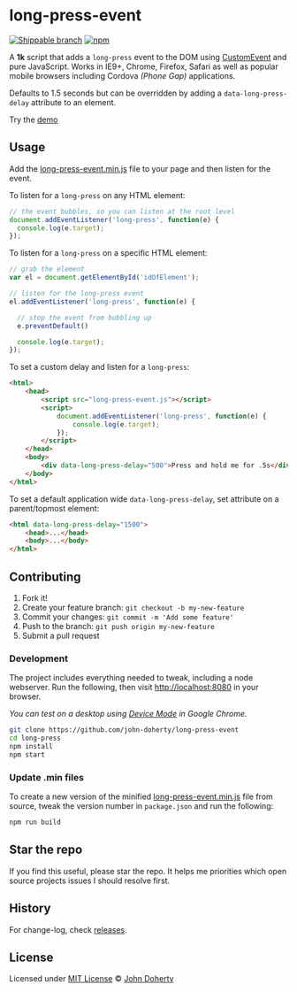 # long-press-event

[![Shippable branch](https://img.shields.io/shippable/593aa7c6118f370700f9f244/master.svg)](https://app.shippable.com/projects/593aa7c6118f370700f9f244) [![npm](https://img.shields.io/npm/dt/long-press-event)](https://www.npmjs.com/package/long-press-event)

A **1k** script that adds a `long-press` event to the DOM using [CustomEvent](https://developer.mozilla.org/en-US/docs/Web/API/CustomEvent/CustomEvent) and pure JavaScript. Works in IE9+, Chrome, Firefox, Safari as well as popular mobile browsers including Cordova _(Phone Gap)_ applications.

Defaults to 1.5 seconds but can be overridden by adding a `data-long-press-delay` attribute to an element.

Try the [demo](https://jsfiddle.net/kdfhz12y/)

## Usage

Add the [long-press-event.min.js](dist/long-press-event.min.js) file to your page and then listen for the event.

To listen for a `long-press` on any HTML element:

```js
// the event bubbles, so you can listen at the root level
document.addEventListener('long-press', function(e) {
  console.log(e.target);
});
```

To listen for a `long-press` on a specific HTML element:

```js
// grab the element
var el = document.getElementById('idOfElement');

// listen for the long-press event
el.addEventListener('long-press', function(e) {

  // stop the event from bubbling up
  e.preventDefault()

  console.log(e.target);
});
```

To set a custom delay and listen for a `long-press`:

```html
<html>
    <head>
        <script src="long-press-event.js"></script>
        <script>
            document.addEventListener('long-press', function(e) {
                console.log(e.target);
            });
        </script>
    </head>
    <body>
        <div data-long-press-delay="500">Press and hold me for .5s</div>
    </body>
</html>
```

To set a default application wide `data-long-press-delay`, set attribute on a parent/topmost element:

```html
<html data-long-press-delay="1500">
    <head>...</head>
    <body>...</body>
</html>
```

## Contributing

1. Fork it!
2. Create your feature branch: `git checkout -b my-new-feature`
3. Commit your changes: `git commit -m 'Add some feature'`
4. Push to the branch: `git push origin my-new-feature`
5. Submit a pull request

### Development

The project includes everything needed to tweak, including a node webserver. Run the following, then visit [http://localhost:8080](http://localhost:8080) in your browser.

_You can test on a desktop using [Device Mode](https://developers.google.com/web/tools/chrome-devtools/device-mode/) in Google Chrome._

```bash
git clone https://github.com/john-doherty/long-press-event
cd long-press
npm install
npm start
```

### Update .min files

To create a new version of the minified [long-press-event.min.js](dist/long-press-event.min.js) file from source, tweak the version number in `package.json` and run the following:

```bash
npm run build
```

## Star the repo

If you find this useful, please star the repo. It helps me priorities which open source projects issues I should resolve first.

## History

For change-log, check [releases](https://github.com/john-doherty/long-press-event/releases).

## License

Licensed under [MIT License](LICENSE) &copy; [John Doherty](https://twitter.com/mrjohndoherty)